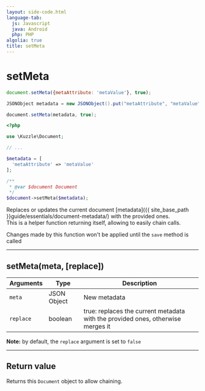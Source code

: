 ```yaml
---
layout: side-code.html
language-tab:
  js: Javascript
  java: Android
  php: PHP
algolia: true
title: setMeta
---
```


# setMeta

```js
document.setMeta({metaAttribute: 'metaValue'}, true);
```

```java
JSONObject metadata = new JSONObject().put("metaAttribute", "metaValue");

document.setMeta(metadata, true);
```

```php
<?php

use \Kuzzle\Document;

// ...

$metadata = [
  'metaAttribute' => 'metaValue'
];

/**
 * @var $document Document
 */
$document->setMeta($metadata);
```

Replaces or updates the current document [metadata]({{ site_base_path }}guide/essentials/document-metadata/) with the provided ones.  
This is a helper function returning itself, allowing to easily chain calls.

<aside class="notice">
Changes made by this function won't be applied until the <code>save</code> method is called
</aside>

---

## setMeta(meta, [replace])

| Arguments | Type | Description |
|---------------|---------|----------------------------------------|
| ``meta`` | JSON Object | New metadata |
| ``replace`` | boolean | true: replaces the current metadata with the provided ones, otherwise merges it |

**Note:** by default, the ``replace`` argument is set to ``false``

---

## Return value

Returns this `Document` object to allow chaining.

